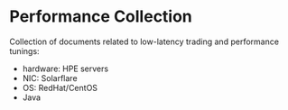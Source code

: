 # Performance Collection
Collection of documents related to low-latency trading and performance tunings:
* hardware: HPE servers
* NIC: Solarflare
* OS: RedHat/CentOS
* Java